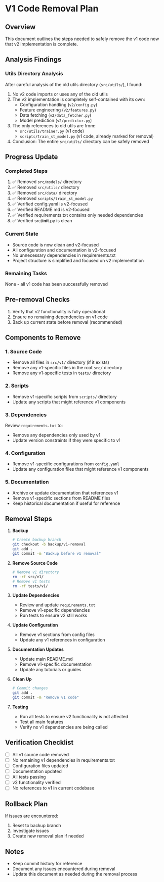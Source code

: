 # V1 Code Removal Plan

## Overview
This document outlines the steps needed to safely remove the v1 code now that v2 implementation is complete.

## Analysis Findings

### Utils Directory Analysis
After careful analysis of the old utils directory (`src/utils/`), I found:

1. No v2 code imports or uses any of the old utils
2. The v2 implementation is completely self-contained with its own:
   - Configuration handling (`v2/config.py`)
   - Feature engineering (`v2/features.py`)
   - Data fetching (`v2/data_fetcher.py`)
   - Model prediction (`v2/predictor.py`)
3. The only references to old utils are from:
   - `src/utils/trainer.py` (v1 code)
   - `scripts/train_st_model.py` (v1 code, already marked for removal)
4. Conclusion: The entire `src/utils/` directory can be safely removed

## Progress Update

### Completed Steps
1. ✅ Removed `src/models/` directory
2. ✅ Removed `src/utils/` directory
3. ✅ Removed `src/data/` directory
4. ✅ Removed `scripts/train_st_model.py`
5. ✅ Verified config.yaml is v2-focused
6. ✅ Verified README.md is v2-focused
7. ✅ Verified requirements.txt contains only needed dependencies
8. ✅ Verified src/__init__.py is clean

### Current State
- Source code is now clean and v2-focused
- All configuration and documentation is v2-focused
- No unnecessary dependencies in requirements.txt
- Project structure is simplified and focused on v2 implementation

### Remaining Tasks
None - all v1 code has been successfully removed

## Pre-removal Checks
1. Verify that v2 functionality is fully operational
2. Ensure no remaining dependencies on v1 code
3. Back up current state before removal (recommended)

## Components to Remove

### 1. Source Code
- Remove all files in `src/v1/` directory (if it exists)
- Remove any v1-specific files in the root `src/` directory
- Remove any v1-specific tests in `tests/` directory

### 2. Scripts
- Remove v1-specific scripts from `scripts/` directory
- Update any scripts that might reference v1 components

### 3. Dependencies
Review `requirements.txt` to:
- Remove any dependencies only used by v1
- Update version constraints if they were specific to v1

### 4. Configuration
- Remove v1-specific configurations from `config.yaml`
- Update any configuration files that might reference v1 components

### 5. Documentation
- Archive or update documentation that references v1
- Remove v1-specific sections from README files
- Keep historical documentation if useful for reference

## Removal Steps

1. **Backup**
   ```bash
   # Create backup branch
   git checkout -b backup/v1-removal
   git add .
   git commit -m "Backup before v1 removal"
   ```

2. **Remove Source Code**
   ```bash
   # Remove v1 directory
   rm -rf src/v1/
   # Remove v1 tests
   rm -rf tests/v1/
   ```

3. **Update Dependencies**
   - Review and update `requirements.txt`
   - Remove v1-specific dependencies
   - Run tests to ensure v2 still works

4. **Update Configuration**
   - Remove v1 sections from config files
   - Update any v1 references in configuration

5. **Documentation Updates**
   - Update main README.md
   - Remove v1-specific documentation
   - Update any tutorials or guides

6. **Clean Up**
   ```bash
   # Commit changes
   git add .
   git commit -m "Remove v1 code"
   ```

7. **Testing**
   - Run all tests to ensure v2 functionality is not affected
   - Test all main features
   - Verify no v1 dependencies are being called

## Verification Checklist

- [ ] All v1 source code removed
- [ ] No remaining v1 dependencies in requirements.txt
- [ ] Configuration files updated
- [ ] Documentation updated
- [ ] All tests passing
- [ ] v2 functionality verified
- [ ] No references to v1 in current codebase

## Rollback Plan

If issues are encountered:
1. Reset to backup branch
2. Investigate issues
3. Create new removal plan if needed

## Notes
- Keep commit history for reference
- Document any issues encountered during removal
- Update this document as needed during the removal process 